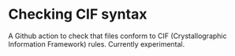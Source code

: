 # Checking CIF syntax

A Github action to check that files conform to CIF (Crystallographic Information Framework) rules. Currently experimental.
